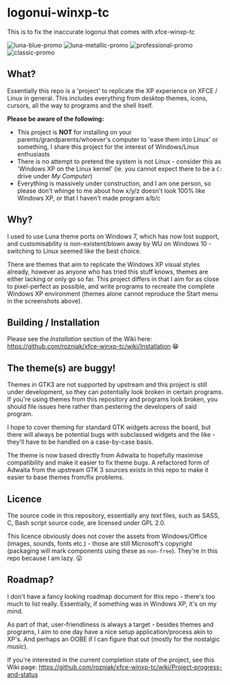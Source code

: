 # logonui-winxp-tc
This is to fix the inaccurate logonui that comes with xfce-winxp-tc

![luna-blue-promo](https://github.com/user-attachments/assets/53ce3a26-9d51-47f5-9c6e-8104b654b019)
![luna-metallic-promo](https://github.com/user-attachments/assets/a113ca1b-4047-4519-95dc-3d1feb479426)
![professional-promo](https://github.com/user-attachments/assets/33c063ea-9456-42d0-b969-c131d1b72d96)
![classic-promo](https://github.com/user-attachments/assets/09cb558e-900e-4dd1-b1c0-994680969504)

## What?
Essentially this repo is a 'project' to replicate the XP experience on XFCE / Linux in general. This includes everything from desktop themes, icons, cursors, all the way to programs and the shell itself.

**Please be aware of the following:**
- This project is **NOT** for installing on your parents/grandparents/whoever's computer to 'ease them into Linux' or something, I share this project for the interest of Windows/Linux enthusiasts
- There is no attempt to pretend the system is not Linux - consider this as 'Windows XP on the Linux kernel' (ie. you cannot expect there to be a `C:` drive under *My Computer*)
- Everything is massively under construction, and I am one person, so please don't whinge to me about how x/y/z doesn't look 100% like Windows XP, or that I haven't made program a/b/c

## Why?
I used to use Luna theme ports on Windows 7, which has now lost support, and customisability is non-existent/blown away by WU on Windows 10 - switching to Linux seemed like the best choice.

There are themes that aim to replicate the Windows XP visual styles already, however as anyone who has tried this stuff knows, themes are either lacking or only go so far. This project differs in that I aim for as close to pixel-perfect as possible, and write programs to recreate the complete Windows XP environment (themes alone cannot reproduce the Start menu in the screenshots above).

## Building / Installation
Please see the *Installation* section of the Wiki here: https://github.com/rozniak/xfce-winxp-tc/wiki/Installation 😁

## The theme(s) are buggy!
Themes in GTK3 are not supported by upstream and this project is still under development, so they can potentially look broken in certain programs. If you're using themes from this repository and programs look broken, you should file issues here rather than pestering the developers of said program.

I hope to cover theming for standard GTK widgets across the board, but there will always be potential bugs with subclassed widgets and the like - they'll have to be handled on a case-by-case basis.

The theme is now based directly from Adwaita to hopefully maximise compatibility and make it easier to fix theme bugs. A refactored form of Adwaita from the upstream GTK 3 sources exists in this repo to make it easier to base themes from/fix problems.

## Licence
The source code in this repository, essentially any *text* files, such as SASS, C, Bash script source code, are licensed under GPL 2.0.

This licence obviously does not cover the assets from Windows/Office (images, sounds, fonts etc.) - those are still Microsoft's copyright (packaging will mark components using these as `non-free`). They're in this repo because I am lazy. 😛

## Roadmap?
I don't have a fancy looking roadmap document for this repo - there's too much to list really. Essentially, if something was in Windows XP, it's on my mind.

As part of that, user-friendliness is always a target - besides themes and programs, I aim to one day have a nice setup application/process akin to XP's. And perhaps an OOBE if I can figure that out (mostly for the nostalgic music).

If you're interested in the current completion state of the project, see this Wiki page: https://github.com/rozniak/xfce-winxp-tc/wiki/Project-progress-and-status

